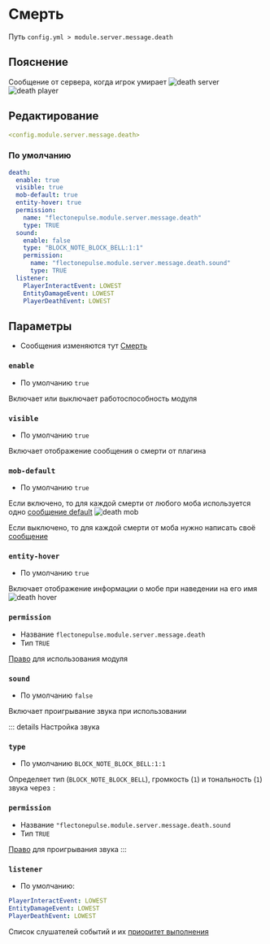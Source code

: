 # Смерть
Путь `config.yml > module.server.message.death`

## Пояснение
Сообщение от сервера, когда игрок умирает
![death server](/deathserver.png)
![death player](/deathplayer.png)

## Редактирование
```yaml
<config.module.server.message.death>
```

### По умолчанию
```yaml
death:
  enable: true
  visible: true
  mob-default: true
  entity-hover: true
  permission:
    name: "flectonepulse.module.server.message.death"
    type: TRUE
  sound:
    enable: false
    type: "BLOCK_NOTE_BLOCK_BELL:1:1"
    permission:
      name: "flectonepulse.module.server.message.death.sound"
      type: TRUE
  listener:
    PlayerInteractEvent: LOWEST
    EntityDamageEvent: LOWEST
    PlayerDeathEvent: LOWEST
```

## Параметры

- Сообщения изменяются тут [Смерть](/ru/messages/ru_ru/module/server/message/death/)

### `enable`
- По умолчанию `true`

Включает или выключает работоспособность модуля

### `visible`
- По умолчанию `true`

Включает отображение сообщения о смерти от плагина

### `mob-default`
- По умолчанию `true`

Если включено, то для каждой смерти от любого моба используется одно [сообщение default]((/ru/messages/ru_ru/module/server/message/death/))
![death mob](/deathmob.png)

Если выключено, то для каждой смерти от моба нужно написать своё [сообщение]((/ru/messages/ru_ru/module/server/message/death/))

### `entity-hover`
- По умолчанию `true`

Включает отображение информации о мобе при наведении на его имя
![death hover](/deathhover.png)

### `permission`
- Название `flectonepulse.module.server.message.death`
- Тип `TRUE`

[Право](/ru/config/module/#пояснение) для использования модуля

### `sound`
- По умолчанию `false`

Включает проигрывание звука при использовании

::: details Настройка звука
### `type`
- По умолчанию `BLOCK_NOTE_BLOCK_BELL:1:1`

Определяет тип (`BLOCK_NOTE_BLOCK_BELL`), громкость (`1`) и тональность (`1`) звука через `:`

### `permission`
- Название `"flectonepulse.module.server.message.death.sound`
- Тип `TRUE`

[Право](/ru/config/module/#пояснение) для проигрывания звука
:::

### `listener`
- По умолчанию:
```yaml
PlayerInteractEvent: LOWEST
EntityDamageEvent: LOWEST
PlayerDeathEvent: LOWEST
```

Список слушателей событий и их [приоритет выполнения](#приоритет-выполнения)

<!--@include: @/ru/parts/listener.md-->
